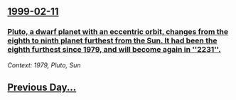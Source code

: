 ## [1999-02-11](/news/1999/02/11/index.md)

### [ Pluto, a dwarf planet with an eccentric orbit, changes from the eighth to ninth planet furthest from the Sun. It had been the eighth furthest since 1979, and will become again in ''2231''.](/news/1999/02/11/pluto-a-dwarf-planet-with-an-eccentric-orbit-changes-from-the-eighth-to-ninth-planet-furthest-from-the-sun-it-had-been-the-eighth-furthe.md)
_Context: 1979, Pluto, Sun_

## [Previous Day...](/news/1999/02/10/index.md)

